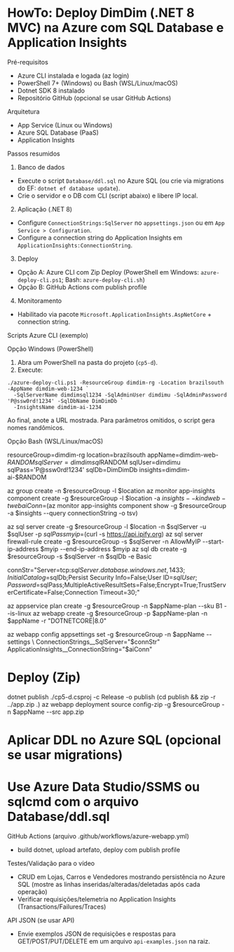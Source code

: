 # HowTo: Deploy DimDim (.NET 8 MVC) na Azure com SQL Database e Application Insights

Pré-requisitos
- Azure CLI instalada e logada (az login)
- PowerShell 7+ (Windows) ou Bash (WSL/Linux/macOS)
- Dotnet SDK 8 instalado
- Repositório GitHub (opcional se usar GitHub Actions)

Arquitetura
- App Service (Linux ou Windows)
- Azure SQL Database (PaaS)
- Application Insights

Passos resumidos
1) Banco de dados
- Execute o script `Database/ddl.sql` no Azure SQL (ou crie via migrations do EF: `dotnet ef database update`).
- Crie o servidor e o DB com CLI (script abaixo) e libere IP local.

2) Aplicação (.NET 8)
- Configure `ConnectionStrings:SqlServer` no `appsettings.json` ou em `App Service > Configuration`.
- Configure a connection string do Application Insights em `ApplicationInsights:ConnectionString`.

3) Deploy
- Opção A: Azure CLI com Zip Deploy (PowerShell em Windows: `azure-deploy-cli.ps1`; Bash: `azure-deploy-cli.sh`)
- Opção B: GitHub Actions com publish profile

4) Monitoramento
- Habilitado via pacote `Microsoft.ApplicationInsights.AspNetCore` + connection string.

Scripts Azure CLI (exemplo)

Opção Windows (PowerShell)

1. Abra um PowerShell na pasta do projeto (`cp5-d`).
2. Execute:

```
./azure-deploy-cli.ps1 -ResourceGroup dimdim-rg -Location brazilsouth -AppName dimdim-web-1234 `
  -SqlServerName dimdimsql1234 -SqlAdminUser dimdimu -SqlAdminPassword 'P@ssw0rd!1234' -SqlDbName DimDimDb `
  -InsightsName dimdim-ai-1234
```

Ao final, anote a URL mostrada. Para parâmetros omitidos, o script gera nomes randômicos.

Opção Bash (WSL/Linux/macOS)

resourceGroup=dimdim-rg
location=brazilsouth
appName=dimdim-web-$RANDOM
sqlServer=dimdimsql$RANDOM
sqlUser=dimdimu
sqlPass='P@ssw0rd!1234'
sqlDb=DimDimDb
insights=dimdim-ai-$RANDOM

az group create -n $resourceGroup -l $location
az monitor app-insights component create -g $resourceGroup -l $location -a $insights --kind web -t web
aiConn=$(az monitor app-insights component show -g $resourceGroup -a $insights --query connectionString -o tsv)

az sql server create -g $resourceGroup -l $location -n $sqlServer -u $sqlUser -p $sqlPass
myip=$(curl -s https://api.ipify.org)
az sql server firewall-rule create -g $resourceGroup -s $sqlServer -n AllowMyIP --start-ip-address $myip --end-ip-address $myip
az sql db create -g $resourceGroup -s $sqlServer -n $sqlDb -e Basic

connStr="Server=tcp:$sqlServer.database.windows.net,1433;Initial Catalog=$sqlDb;Persist Security Info=False;User ID=$sqlUser;Password=$sqlPass;MultipleActiveResultSets=False;Encrypt=True;TrustServerCertificate=False;Connection Timeout=30;"

az appservice plan create -g $resourceGroup -n $appName-plan --sku B1 --is-linux
az webapp create -g $resourceGroup -p $appName-plan -n $appName -r "DOTNETCORE|8.0"

az webapp config appsettings set -g $resourceGroup -n $appName --settings \
  ConnectionStrings__SqlServer="$connStr" \
  ApplicationInsights__ConnectionString="$aiConn"

# Deploy (Zip)
dotnet publish ./cp5-d.csproj -c Release -o publish
(cd publish && zip -r ../app.zip .)
az webapp deployment source config-zip -g $resourceGroup -n $appName --src app.zip

# Aplicar DDL no Azure SQL (opcional se usar migrations)
# Use Azure Data Studio/SSMS ou sqlcmd com o arquivo Database/ddl.sql

GitHub Actions (arquivo .github/workflows/azure-webapp.yml)
- build dotnet, upload artefato, deploy com publish profile

Testes/Validação para o vídeo
- CRUD em Lojas, Carros e Vendedores mostrando persistência no Azure SQL (mostre as linhas inseridas/alteradas/deletadas após cada operação)
- Verificar requisições/telemetria no Application Insights (Transactions/Failures/Traces)

API JSON (se usar API)
- Envie exemplos JSON de requisições e respostas para GET/POST/PUT/DELETE em um arquivo `api-examples.json` na raiz.
